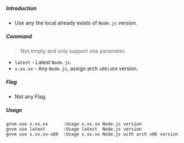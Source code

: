 ##### Introduction
* Use any the local already exists of `Node.js` version.

##### Command
> Not empty and only support one parameter.

* `latest` - Latest `Node.js`.
* `x.xx.xx` - Any `Node.js`, assign arch `x86|x64` version.

##### Flag
* Not any Flag.

##### Usage
```
gnvm use x.xx.xx      :Usage x.xx.xx Node.js version
gnvm use latest       :Usage latest  Node.js version
gnvm use x.xx.xx-x86  :Usage x.xx.xx Node.js with arch x86 version
```
